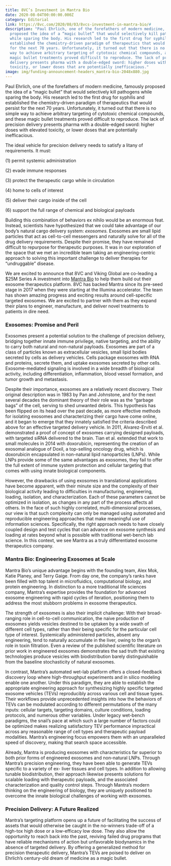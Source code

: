 ```yaml
---
title: 8VC’s Investment in Mantra Bio
date: 2020-08-04T00:00:00.000Z
category: Editorial
link: https://8vc.com/2020/08/03/8vcs-investment-in-mantra-bio/#
description: "Paul Ehrlich, one of the forefathers of modern medicine, famously
  proposed the idea of a “magic bullet” that would selectively kill pathogens
  while sparing the body. His research led to the first drug for syphilis and
  established the chemistry-driven paradigm of therapeutics that would persist
  for the next 70 years. Unfortunately, it turned out that there is no simple
  way to achieve arbitrary targeting of cytotoxic chemical compounds, and these
  magic bullet treatments proved difficult to reproduce. The lack of precision
  delivery presents pharma with a double-edged sword: higher doses with elevated
  toxicity, or lower doses that are potentially inefficacious."
image: img/funding-announcement-headers_mantra-bio-2048x880.jpg
---
```

Paul Ehrlich, one of the forefathers of modern medicine, famously proposed the idea of a “magic bullet” that would selectively kill pathogens while sparing the body. His research led to the first drug for syphilis and established the chemistry-driven paradigm of therapeutics that would persist for the next 70 years. Unfortunately, it turned out that there is no simple way to achieve arbitrary targeting of cytotoxic chemical compounds, and these magic bullet treatments proved difficult to reproduce. The lack of precision delivery presents pharma with a double-edged sword: higher doses with elevated toxicity, or lower doses that are potentially inefficacious.

The ideal vehicle for precision delivery needs to satisfy a litany of requirements. It must:

(1) permit systemic administration

(2) evade immune responses

(3) protect the therapeutic cargo while in circulation

(4) home to cells of interest

(5) deliver their cargo inside of the cell

(6) support the full range of chemical and biological payloads

Building this combination of behaviors ex nihilo would be an enormous feat. Instead, scientists have hypothesized that we could take advantage of our body’s natural cargo delivery system: *exosomes.* Exosomes are small lipid particles that act as cell-to-cell messengers and naturally solve for all of the drug delivery requirements. Despite their promise, they have remained difficult to repurpose for therapeutic purposes. It was in our exploration of the space that we met an incredible team taking an engineering-centric approach to solving this important challenge to deliver therapies for “undruggable” disease.

We are excited to announce that 8VC and Viking Global are co-leading a $25M Series A investment into [Mantra Bio](https://mantrabio.com/) to help them build out their exosome therapeutics platform. 8VC has backed Mantra since its pre-seed stage in 2017 when they were starting at the Illumina accelerator. The team has shown amazing progress and exciting results around cell-specific targeted exosomes. We are excited to partner with them as they expand their plans to engineer, manufacture, and deliver novel treatments to patients in dire need.

### Exosomes: Promise and Peril

Exosomes present a potential solution to the challenge of precision delivery, bridging together innate immune privilege, native targeting, and the ability to carry both natural and non-natural payloads. Exosomes are part of a class of particles known as extracellular vesicles, small lipid bodies secreted by cells as delivery vehicles. Cells package exosomes with RNA and proteins, secrete them, and uptake exosomes secreted by other cells. Exosome-mediated signaling is involved in a wide breadth of biological activity, including differentiation, inflammation, blood vessel formation, and tumor growth and metastasis.

Despite their importance, exosomes are a relatively recent discovery. Their original description was in 1983 by Pan and Johnstone, and for the next several decades the dominant theory of their role was as the “garbage bags” of the cell, serving to shed unwanted debris. This hypothesis has been flipped on its head over the past decade, as more effective methods for isolating exosomes and characterizing their cargo have come online, and it began to emerge that they innately satisfied the criteria described above for an effective targeted delivery vehicle. In 2011, Alvarez-Erviti et al. demonstrated a proof of concept of exosomes carrying designed payloads, with targeted siRNA delivered to the brain. Tian et al. extended that work to small molecules in 2014 with doxorubicin, representing the creation of an exosomal analogue of Doxil, a top-selling oncology drug, which is doxorubicin encapsulated in non-natural lipid nanoparticles (LNPs). While LNPs provide some of the same advantages as exosomes, they fail to offer the full extent of immune system protection and cellular targeting that comes with using innate biological components.

However, the drawbacks of using exosomes in translational applications have become apparent, with their minute size and the complexity of their biological activity leading to difficulties in manufacturing, engineering, loading, isolation, and characterization. Each of these parameters cannot be optimized in isolation, as changes in any part of the process affects all others. In the face of such highly correlated, multi-dimensional processes, our view is that such complexity can only be managed using automated and reproducible engineering approaches that make meaningful use of information sciences. Specifically, the right approach needs to have closely coupled design and test cycles that can advance on exosome synthesis and loading at rates beyond what is possible with traditional wet-bench lab science. In this context, we see Mantra as a truly differentiated exosome therapeutics company.

### Mantra Bio: Engineering Exosomes at Scale

Mantra Bio’s unique advantage begins with the founding team, Alex Mok, Katie Planey, and Terry Gaige. From day one, the company’s ranks have been filled with top talent in microfluidics, computational biology, and protein engineering. In distinction to a more traditional life sciences company, Mantra’s expertise provides the foundation for advanced exosome engineering with rapid cycles of iteration, positioning them to address the most stubborn problems in exosome therapeutics.

The strength of exosomes is also their implicit challenge: With their broad-ranging role in cell-to-cell communication, the naive production of exosomes yields vesicles destined to be uptaken by a wide swath of different cell types, rather than their being specific for the particular cell type of interest. Systemically administered particles, absent any engineering, tend to naturally accumulate in the liver, owing to the organ’s role in toxin filtration. Even a review of the published scientific literature on prior work in engineered exosomes demonstrates the sad truth that existing technologies produce vesicles with biodistribution barely distinguishable from the baseline stochasticity of natural exosomes.

In contrast, Mantra’s automated wet-lab platform offers a closed-feedback discovery loop where high-throughput experiments and in silico modeling enable one another. Under this paradigm, they are able to establish the appropriate engineering approach for synthesizing highly specific targeted exosome vehicles (TEVs) reproducibly across various cell and tissue types. Their workflows provide unprecedented insights into how the behaviors of TEVs can be modulated according to different permutations of the many inputs: cellular targets, targeting domains, culture conditions, loading protocols, and numerous other variables. Under legacy wet-bench paradigms, the snail’s pace at which such a large number of factors could be optimized makes realizing satisfactory TEV performance impractical across any reasonable range of cell types and therapeutic payload modalities. Mantra’s engineering focus empowers them with an unparalleled speed of discovery, making that search space accessible.

Already, Mantra is producing exosomes with characteristics far superior to both prior forms of engineered exosomes and non-natural LNPs. Through Mantra’s precision engineering, they have been able to generate TEVs specific to a variety of ex- liver tissues and cell types. In addition to allowing tunable biodistribution, their approach likewise presents solutions for scalable loading with therapeutic payloads, and the associated characterization and quality control steps. Through Mantra’s modern thinking on the engineering of biology, they are uniquely positioned to overcome the innate biological challenges of working with exosomes.

### Precision Delivery: A Future Realized

Mantra’s targeting platform opens up a future of facilitating the success of assets that would otherwise be caught in the no-winners trade-off of a high-tox high dose or a low-efficacy low dose. They also allow the opportunity to reach back into the past, reviving failed drug programs that have reliable mechanisms of action but unfavorable biodynamics in the absence of targeted delivery. By offering a generalized method for precision therapeutic delivery, Mantra’s TEVs are poised to deliver on Ehrlich’s century-old dream of medicine as a magic bullet.